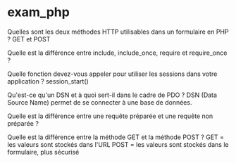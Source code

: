 # exam_php

Quelles sont les deux méthodes HTTP utilisables dans un formulaire en PHP ?
    GET et POST

Quelle est la différence entre include, include_once, require et require_once ?


Quelle fonction devez-vous appeler pour utiliser les sessions dans votre application ?
    session_start()

Qu'est-ce qu'un DSN et à quoi sert-il dans le cadre de PDO ?
    DSN (Data Source Name) permet de se connecter à une base de données.

Quelle est la différence entre une requête préparée et une requête non préparée ?

Quelle est la différence entre la méthode GET et la méthode POST ?
    GET = les valeurs sont stockés dans l'URL
    POST = les valeurs sont stockés dans le formulaire, plus sécurisé
